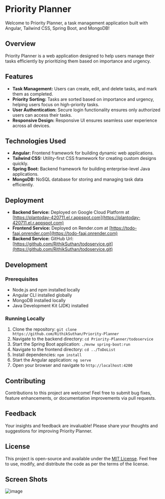 # Priority Planner

Welcome to Priority Planner, a task management application built with Angular, Tailwind CSS, Spring Boot, and MongoDB!

## Overview

Priority Planner is a web application designed to help users manage their tasks efficiently by prioritizing them based on importance and urgency.

## Features

- **Task Management:** Users can create, edit, and delete tasks, and mark them as completed.
- **Priority Sorting:** Tasks are sorted based on importance and urgency, helping users focus on high-priority tasks.
- **User Authentication:** Secure login functionality ensures only authorized users can access their tasks.
- **Responsive Design:** Responsive UI ensures seamless user experience across all devices.

## Technologies Used

- **Angular:** Frontend framework for building dynamic web applications.
- **Tailwind CSS:** Utility-first CSS framework for creating custom designs quickly.
- **Spring Boot:** Backend framework for building enterprise-level Java applications.
- **MongoDB:** NoSQL database for storing and managing task data efficiently.

## Deployment

- **Backend Service:** Deployed on Google Cloud Platform at [https://plantoday-420711.el.r.appspot.com](https://plantoday-420711.el.r.appspot.com)
- **Frontend Service:** Deployed on Render.com at [https://todo-faaj.onrender.com](https://todo-faaj.onrender.com)
- **Backend Service:** GitHub Url: [https://github.com/RithikSuthan/todoservice.git](https://github.com/RithikSuthan/todoservice.git)

## Development

### Prerequisites

- Node.js and npm installed locally
- Angular CLI installed globally
- MongoDB installed locally
- Java Development Kit (JDK) installed

### Running Locally

1. Clone the repository: `git clone https://github.com/RithikSuthan/Priority-Planner`
2. Navigate to the backend directory: `cd Priority-Planner/todoservice`
3. Start the Spring Boot application: `./mvnw spring-boot:run`
4. Navigate to the frontend directory: `cd ../ToDoList`
5. Install dependencies: `npm install`
6. Start the Angular application: `ng serve`
7. Open your browser and navigate to `http://localhost:4200`

## Contributing

Contributions to this project are welcome! Feel free to submit bug fixes, feature enhancements, or documentation improvements via pull requests.

## Feedback

Your insights and feedback are invaluable! Please share your thoughts and suggestions for improving Priority Planner.

## License

This project is open-source and available under the [MIT License](LICENSE). Feel free to use, modify, and distribute the code as per the terms of the license.

## Screen Shots

![image](https://github.com/RithikSuthan/Priority-Planner/assets/72434153/3257f381-618e-41d1-9604-6a33917bf8b2)
